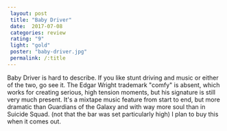 ```yaml
---
 layout: post
 title: "Baby Driver"
 date:  2017-07-08
 categories: review
 rating: "9"
 light: "gold"
 poster: "baby-driver.jpg"
 permalink: /:title
---
```



Baby Driver is hard to describe. If you like stunt driving and music or either of the two, go see it. The Edgar Wright trademark "comfy" is absent, which works for creating serious, high tension moments, but his signature is still very much present. It's a mixtape music feature from start to end, but more dramatic than Guardians of the Galaxy and with way more soul than in Suicide Squad. (not that the bar was set particularly high) I plan to buy this when it comes out.